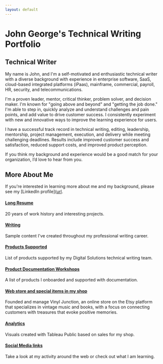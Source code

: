 ```yaml
---
layout: default
---
```

# John George's Technical Writing Portfolio
## Technical Writer

My name is John, and I'm a self-motivated and enthusiastic technical writer with a diverse background with experience in enterprise software, SaaS, cloud-based integrated platforms (iPaas), mainframe, commercial, payroll, HR, security, and telecommunications.

I'm a proven leader, mentor, critical thinker, problem solver, and decision maker. I'm known for "going above and beyond" and "getting the job done." I'm able to step in, quickly analyze and understand challenges and pain points, and add value to drive customer success. I consistently experiment with new and innovative ways to improve the learning experience for users.

I have a successful track record in technical writing, editing, leadership, mentorship, project management, execution, and delivery while meeting challenging deadlines. Results include improved customer success and satisfaction, reduced support costs, and improved product perception.

If you think my background and experience would be a good match for your organization, I’d love to hear from you.

## More About Me

If you're interested in learning more about me and my background, please see my [LinkedIn profile]([url](https://www.linkedin.com/in/john-w-george/).

#### [Long Resume](docs/full_resume.md)
20 years of work history and interesting projects.

#### [Writing](docs/writing.md)
Sample content I've created throughout my professional writing career. 

#### [Products Supported](docs/products_supported.md)
List of products supported by my Digital Solutions technical writing team.

#### [Product Documentation Workshops](docs/workshop_list.md)
A list of products I onboarded and supported with documentation.

#### [Web store and special items in my shop](docs/webstore.md)
Founded and manage Vinyl Junction, an online store on the Etsy platform that specializes in vintage music and books, with a focus on connecting customers with treasures that evoke positive memories.

#### [Analytics](docs/analytics.md)
Visuals created with Tableau Public based on sales for my shop.

#### [Social Media links](docs/social.md)
Take a look at my activity around the web or check out what I am learning.

